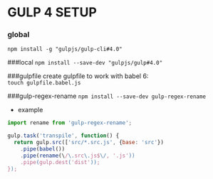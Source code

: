 # GULP 4 SETUP

### global
`npm install -g "gulpjs/gulp-cli#4.0"`

###local
`npm install --save-dev "gulpjs/gulp#4.0"`

###gulpfile
create gulpfile to work with babel 6:  
`touch gulpfile.babel.js`

###gulp-regex-rename
`npm install --save-dev gulp-regex-rename`  
- example
```javascript
import rename from 'gulp-regex-rename';

gulp.task('transpile', function() {
  return gulp.src(['src/*.src.js', {base: 'src'})
    .pipe(babel())
    .pipe(rename(\/\.src\.js$\/, '.js'))
    .pipe(gulp.dest('dist'));
});
```


